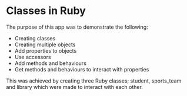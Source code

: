 # Classes in Ruby
The purpose of this app was to demonstrate the following:
* Creating classes
* Creating multiple objects
* Add properties to objects
* Use accessors
* Add methods and behaviours
* Get methods and behaviours to interact with properties

This was achieved by creating three Ruby classes; student, sports_team and library which were made to interact with each other. 

